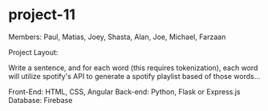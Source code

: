 # project-11
Members: Paul, Matias, Joey, Shasta, Alan, Joe, Michael, Farzaan

Project Layout:

Write a sentence, and for each word (this requires tokenization), each word will utilize spotify's API to generate a spotify playlist based of those words...


Front-End: HTML, CSS, Angular
Back-end: Python, Flask or Express.js
Database: Firebase




